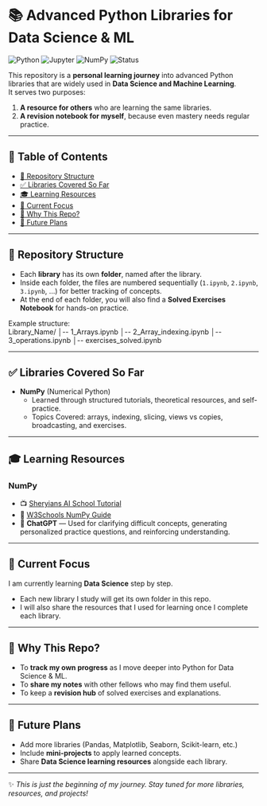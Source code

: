 # 📚 Advanced Python Libraries for Data Science & ML  

![Python](https://img.shields.io/badge/Python-3.9+-blue.svg)  ![Jupyter](https://img.shields.io/badge/Notebook-Jupyter-orange.svg)  ![NumPy](https://img.shields.io/badge/Library-NumPy-lightgrey.svg)  ![Status](https://img.shields.io/badge/Status-Learning-green.svg)  

This repository is a **personal learning journey** into advanced Python libraries that are widely used in **Data Science and Machine Learning**.  
It serves two purposes:  
1. **A resource for others** who are learning the same libraries.  
2. **A revision notebook for myself**, because even mastery needs regular practice.  

---

## 📑 Table of Contents  
- [📂 Repository Structure](#-repository-structure)  
- [✅ Libraries Covered So Far](#-libraries-covered-so-far)  
- [🎓 Learning Resources](#-learning-resources)  
- [🚀 Current Focus](#-current-focus)  
- [🙌 Why This Repo?](#-why-this-repo)  
- [🔮 Future Plans](#-future-plans)  

---

## 📂 Repository Structure  

- Each **library** has its own **folder**, named after the library.  
- Inside each folder, the files are numbered sequentially (`1.ipynb`, `2.ipynb`, `3.ipynb`, …) for better tracking of concepts.  
- At the end of each folder, you will also find a **Solved Exercises Notebook** for hands-on practice.  

Example structure:  
Library_Name/
│-- 1_Arrays.ipynb
│-- 2_Array_indexing.ipynb
│-- 3_operations.ipynb
│-- exercises_solved.ipynb

---

## ✅ Libraries Covered So Far  

- **NumPy** (Numerical Python)  
  - Learned through structured tutorials, theoretical resources, and self-practice.  
  - Topics Covered: arrays, indexing, slicing, views vs copies, broadcasting, and exercises.  

---

## 🎓 Learning Resources  

### NumPy  
- 📺 [Sheryians AI School Tutorial](https://www.youtube.com/watch?v=Utgwk0r9Zq4)  
- 📖 [W3Schools NumPy Guide](https://www.w3schools.com/python/numpy/default.asp)  
- 🤖 **ChatGPT** — Used for clarifying difficult concepts, generating personalized practice questions, and reinforcing understanding.  

---

## 🚀 Current Focus  

I am currently learning **Data Science** step by step.  
- Each new library I study will get its own folder in this repo.  
- I will also share the resources that I used for learning once I complete each library.  

---

## 🙌 Why This Repo?  

- To **track my own progress** as I move deeper into Python for Data Science & ML.  
- To **share my notes** with other fellows who may find them useful.  
- To keep a **revision hub** of solved exercises and explanations.  

---

## 🔮 Future Plans  

- Add more libraries (Pandas, Matplotlib, Seaborn, Scikit-learn, etc.)  
- Include **mini-projects** to apply learned concepts.  
- Share **Data Science learning resources** alongside each library.  

---

✨ *This is just the beginning of my journey. Stay tuned for more libraries, resources, and projects!*  
